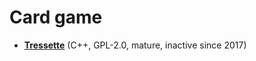 [comment]: # (autogenerated content, do not edit)
# Card game

- **[Tressette](tresette.md)** (C++, GPL-2.0, mature, inactive since 2017)